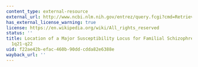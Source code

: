 ```yaml
---
content_type: external-resource
external_url: http://www.ncbi.nlm.nih.gov/entrez/query.fcgi?cmd=Retrieve&db=PubMed&dopt=Citation&list_uids=10784452
has_external_license_warning: true
license: https://en.wikipedia.org/wiki/All_rights_reserved
status: ''
title: Location of a Major Susceptibility Locus for Familial Schizophrenia on Chromosome
  1q21-q22
uid: f22ae42b-efac-460b-90dd-cdda82e6388e
wayback_url: ''
---
```


